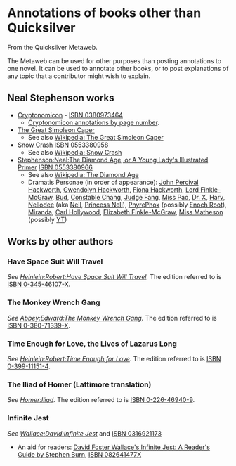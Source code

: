 
# Annotations of books other than Quicksilver

From the Quicksilver Metaweb.

The Metaweb can be used for other purposes than posting annotations to one novel. It can be used to annotate other books, or to post explanations of any topic that a contributor might wish to explain. 


## Neal Stephenson works


* [Cryptonomicon](/cryptonomicon) - [ISBN 0380973464](/)
	+ [Cryptonomicon annotations by page number](/stephenson-neal-cryptonomicon-all-annotations-by-page-number).
* [The Great Simoleon Caper](/stephenson-neal-the-great-simoleon-caper)
	+ See also [Wikipedia: The Great Simoleon Caper](/)
* [Snow Crash](/stephenson-neal-snow-crash) [ISBN 0553380958](/)
	+ See also [Wikipedia: Snow Crash](/http-en2-wikipedia-org-wiki-snow-crash)
* [Stephenson:Neal:The Diamond Age, or A Young Lady's Illustrated Primer](/stephenson-neal-the-diamond-age-or-a-young-lady-s-illustrated-primer) [ISBN 0553380966](/)
	+ See also [Wikipedia: The Diamond Age](/http-en2-wikipedia-org-wiki-the-diamond-age)
	+ Dramatis Personae (in order of appearance): [John Percival Hackworth](/john-percival-hackworth), [Gwendolyn Hackworth](/gwendolyn-hackworth), [Fiona Hackworth](/fiona-hackworth), [Lord Finkle-McGraw](/lord-finkle-mcgraw), [Bud](/bud), [Constable Chang](/constable-chang), [Judge Fang](/judge-fang), [Miss Pao](/miss-pao), [Dr. X](/dr-x), [Harv](/harv), [Nellodee](/nellodee) (aka [Nell](/nell), [Princess Nell](/princess-nell)), [PhyrePhox](/phyrephox) (possibly [Enoch Root](/enoch-root)), [Miranda](/miranda), [Carl Hollywood](/carl-hollywood), [Elizabeth Finkle-McGraw](/elizabeth-finkle-mcgraw), [Miss Matheson](/miss-matheson) (possibly [YT](/yt))


## Works by other authors


### Have Space Suit Will Travel


*See [Heinlein:Robert:Have Space Suit Will Travel](/heinlein-robert-have-space-suit-will-travel).*
The edition referred to is [ISBN 0-345-46107-X](/).

### The Monkey Wrench Gang


*See [Abbey:Edward:The Monkey Wrench Gang](/abbey-edward-the-monkey-wrench-gang).*
The edition referred to is [ISBN 0-380-71339-X](/).

### Time Enough for Love, the Lives of Lazarus Long


*See [Heinlein:Robert:Time Enough for Love](/heinlein-robert-time-enough-for-love).*
The edition referred to is [ISBN 0-399-11151-4](/).

### The Iliad of Homer (Lattimore translation)


*See [Homer:Iliad](/homer-iliad).*
The edition referred to is [ISBN 0-226-46940-9](/).

### Infinite Jest


*See [Wallace:David:Infinite Jest](/wallace-david-infinite-jest)* and [ISBN 0316921173](/)
* An aid for readers: [David Foster Wallace's Infinite Jest: A Reader's Guide by Stephen Burn](/http-www-amazon-com-exec-obidos-tg-detail-082641477x-qid-1074861624-sr-1-1-ref-sr-1-1-104-6454628-2126332-v-glance-s-books), [ISBN 082641477X](/)
